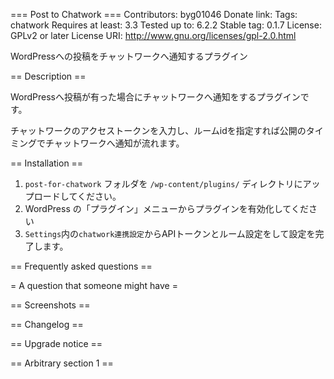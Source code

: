 === Post to Chatwork ===
Contributors: byg01046
Donate link: 
Tags: chatwork
Requires at least: 3.3
Tested up to: 6.2.2
Stable tag: 0.1.7
License: GPLv2 or later
License URI: http://www.gnu.org/licenses/gpl-2.0.html

WordPressへの投稿をチャットワークへ通知するプラグイン

== Description ==

WordPressへ投稿が有った場合にチャットワークへ通知をするプラグインです。

チャットワークのアクセストークンを入力し、ルームidを指定すれば公開のタイミングでチャットワークへ通知が流れます。

== Installation ==

1. `post-for-chatwork` フォルダを `/wp-content/plugins/` ディレクトリにアップロードしてください。
2. WordPress の「プラグイン」メニューからプラグインを有効化してください
3. `Settings`内の`chatwork連携設定`からAPIトークンとルーム設定をして設定を完了します。

== Frequently asked questions ==

= A question that someone might have =

== Screenshots ==

== Changelog ==

== Upgrade notice ==

== Arbitrary section 1 ==
